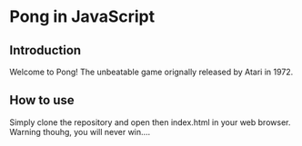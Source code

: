 # Pong in JavaScript

## Introduction

Welcome to Pong! The unbeatable game orignally released by Atari in 1972. 

## How to use

Simply clone the repository and open then index.html in your web browser. Warning thouhg, you will never win....